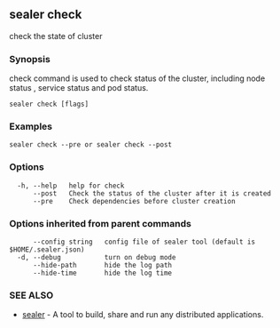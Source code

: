 ## sealer check

check the state of cluster

### Synopsis

check command is used to check status of the cluster, including node status
, service status and pod status.

```
sealer check [flags]
```

### Examples

```
sealer check --pre or sealer check --post
```

### Options

```
  -h, --help   help for check
      --post   Check the status of the cluster after it is created
      --pre    Check dependencies before cluster creation
```

### Options inherited from parent commands

```
      --config string   config file of sealer tool (default is $HOME/.sealer.json)
  -d, --debug           turn on debug mode
      --hide-path       hide the log path
      --hide-time       hide the log time
```

### SEE ALSO

* [sealer](sealer.md)	 - A tool to build, share and run any distributed applications.


